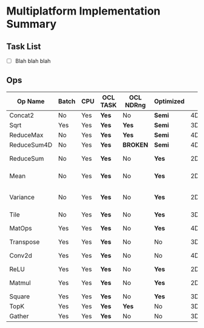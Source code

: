 # Multiplatform Implementation Summary

## Task List
- [ ] Blah blah blah


## Ops
Op Name        | Batch | CPU  | OCL TASK | OCL NDRng| Optimized|Shape1    | Shape2| Combinations                  | Sett1         |Val1   |Sett2      |Val2   | Notes|
---            | ---   | ---  | ---      | ---      | ---      | ---      | ---   | --------------------          | ---           | ---   | ---       | ---   |  --- |
Concat2        |     No|Yes   |**Yes**   |        No|**Semi**  |4D        |4D     |-                              |Concat2        |3      |           |-      |--
Sqrt           |Yes    |Yes   |**Yes**   |**Yes**   |**Semi**  |3D        |-      |-                              |               |-      |           |-      |--
ReduceMax      |     No|Yes   |**Yes**   |**Yes**   |**Semi**  |4D        |-      |-                              |reductionDim   |1,2    |           |-      |--
ReduceSum4D    |     No|Yes   |**Yes**   |**BROKEN**|**Semi**  |4D        |-      |{1-1-1-0}                      |               |-      |           |-      |--
ReduceSum      |     No|Yes   |**Yes**   |        No|**Yes**   |2D,3D     |-      |{3D: 0-0-1}, {2D: 0-1-0}       |               |-      |           |-      |--
Mean           |     No|Yes   |**Yes**   |        No|**Yes**   |2D,4D     |-      |{1-0-0-0}, {1-1-1-0}           |               |-      |           |-      |--
Variance       |     No|Yes   |**Yes**   |        No|**Yes**   |2D,4D     |-      |{2D: 1-0-0-0}, {4D: 1-1-1-0}   |               |-      |           |-      |--
Tile           |     No|Yes   |**Yes**   |        No|**Yes**   |3D,4D     |-      |-                              |tileAxis       |1,2    |tileCount  |20,1024|only tileAxis=2 implemented
MatOps         |Yes    |Yes   |**Yes**   |        No|**Yes**   |4D,3D,2D,1D|4D,3D,2D,1D,0D|-                              |               |-      |           |-      |ADD,SUB,MUL_ELEMENT,DIV_ELEMENT, shapes could be different
Transpose      |Yes    |Yes   |**Yes**   |        No|        No|3D        |-      |-                              |               |-      |           |-      |--
Conv2d         |Yes    |Yes   |**Yes**   |        No|        No|4D        |-      |-                              |overrideDim2   |-1     |           |-      |3x Less performance compared to the tensorflow
ReLU           |Yes    |Yes   |**Yes**   |        No|**Yes**   |2D,4D     |-      |-                              |               |-      |           |-      |--
Matmul         |Yes    |Yes   |**Yes**   |        No|**Yes**   |2D,3D     |2D,3D  |-                              |               |-      |           |-      |20x Less performance compared to the tensorflow
Square         |Yes    |Yes   |**Yes**   |        No|**Yes**   |3D        |-      |-                              |               |-      |           |-      |--
TopK           |Yes    |Yes   |**Yes**   |**Yes**   |        No|3D        |-      |-                              |axis           |2      |k          |20     |From PointNet++
Gather         |Yes    |Yes   |**Yes**   |        No|        No|3D        |3D     |-                              |indices_axis   |1      |           |-      |From PointNet++

